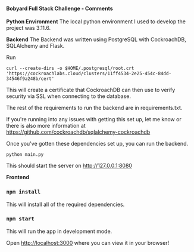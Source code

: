 #### Bobyard Full Stack Challenge - Comments 

**Python Environment**
The local python environment I used to develop the project was 3.11.6. 

**Backend**
The Backend was written using PostgreSQL with CockroachDB, SQLAlchemy and Flask. 

Run 
```
curl --create-dirs -o $HOME/.postgresql/root.crt 'https://cockroachlabs.cloud/clusters/11ff4534-2e25-454c-84dd-34546f9a248b/cert'
```

This will create a certificate that CockroachDB can then use to verify security via SSL when connecting to the database. 

The rest of the requirements to run the backend are in requirements.txt.

If you're running into any issues with getting this set up, let me know or there is also more information at https://github.com/cockroachdb/sqlalchemy-cockroachdb

Once you've gotten these dependencies set up, you can run the backend. 

```
python main.py 
```

This should start the server on http://127.0.0.1:8080

**Frontend**

### `npm install`

This will install all of the required dependencies. 
### `npm start`

This will run the app in development mode. 

Open [http://localhost:3000](http://localhost:3000/) where you can view it in your browser! 

